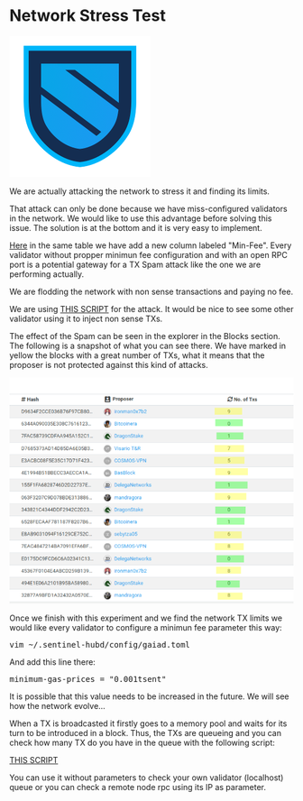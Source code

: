 # Network Stress Test

![SentinelLogo](/images/sentinelLogo_transparent_small.png)

We are actually attacking the network to stress it and finding its limits.

That attack can only be done because we have miss-configured validators in the network. We would like to use this advantage before solving this issue. The solution is at the bottom and it is very easy to implement. 

[Here](https://docs.google.com/spreadsheets/d/1h8HpN3YEOJr-xd8k0jGm60B5Ne079ZRbK-JSB9UbMRU/edit?usp=sharing) in the same table we have add a new column labeled "Min-Fee". Every validator without propper minimun fee configuration and with an open RPC port is a potential gateway for a TX Spam attack like the one we are performing actually.

We are flodding the network with non sense transactions and paying no fee.

We are using [THIS SCRIPT](/scripts/spamTXs) for the attack. It would be nice to see some other validator using it to inject non sense TXs.

The effect of the Spam can be seen in the explorer in the Blocks section. The following is a snapshot of what you can see there. We have marked in yellow the blocks with a great number of TXs, what it means that the proposer is not protected against this kind of attacks.

![spamTX-picture](/images/spamTXs.png)

Once we finish with this experiment and we find the network TX limits we would like every validator to configure a minimun fee parameter this way:

<pre>
vim ~/.sentinel-hubd/config/gaiad.toml
</pre>

And add this line there:

<pre>
minimum-gas-prices = "0.001tsent"
</pre>

It is possible that this value needs to be increased in the future. We will see how the network evolve...

When a TX is broadcasted it firstly goes to a memory pool and waits for its turn to be introduced in a block. Thus, the TXs are queueing and you can check how many TX do you have in the queue with the following script:

 [THIS SCRIPT](/scripts/utx) 

You can use it without parameters to check your own validator (localhost) queue or you can check a remote node rpc using its IP as parameter.
